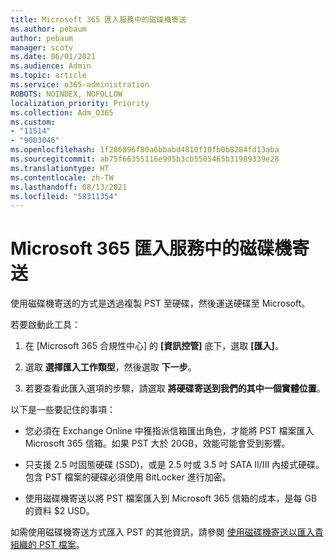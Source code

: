 ```yaml
---
title: Microsoft 365 匯入服務中的磁碟機寄送
ms.author: pebaum
author: pebaum
manager: scotv
ms.date: 06/01/2021
ms.audience: Admin
ms.topic: article
ms.service: o365-administration
ROBOTS: NOINDEX, NOFOLLOW
localization_priority: Priority
ms.collection: Adm_O365
ms.custom:
- "11514"
- "9003046"
ms.openlocfilehash: 1f286896f80a6bbabd4810f10fb0b8284fd13aba
ms.sourcegitcommit: ab75f66355116e995b3cb5505465b31989339e28
ms.translationtype: HT
ms.contentlocale: zh-TW
ms.lasthandoff: 08/13/2021
ms.locfileid: "58311354"
---
```

# <a name="drive-shipping-in-the-microsoft-365-import-service"></a>Microsoft 365 匯入服務中的磁碟機寄送

使用磁碟機寄送的方式是透過複製 PST 至硬碟，然後運送硬碟至 Microsoft。

若要啟動此工具：

1. 在 [Microsoft 365 合規性中心] 的 **[資訊控管]** 底下，選取 **[匯入]**。

1. 選取 **選擇匯入工作類型**，然後選取 **下一步**。

1. 若要查看此匯入選項的步驟，請選取 **將硬碟寄送到我們的其中一個實體位置**。

以下是一些要記住的事項：

- 您必須在 Exchange Online 中獲指派信箱匯出角色，才能將 PST 檔案匯入 Microsoft 365 信箱。如果 PST 大於 20GB，效能可能會受到影響。

- 只支援 2.5 吋固態硬碟 (SSD)，或是 2.5 吋或 3.5 吋 SATA II/III 內接式硬碟。
包含 PST 檔案的硬碟必須使用 BitLocker 進行加密。

- 使用磁碟機寄送以將 PST 檔案匯入到 Microsoft 365 信箱的成本，是每 GB 的資料 $2 USD。

如需使用磁碟機寄送方式匯入 PST 的其他資訊，請參閱 [使用磁碟機寄送以匯入貴組織的 PST 檔案](https://docs.microsoft.com/microsoft-365/compliance/use-drive-shipping-to-import-pst-files-to-office-365)。